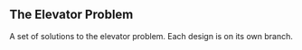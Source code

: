 The Elevator Problem
--------------------

A set of solutions to the elevator problem. Each design is on its own branch.
